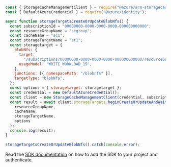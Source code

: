 ```javascript
const { StorageCacheManagementClient } = require("@azure/arm-storagecache");
const { DefaultAzureCredential } = require("@azure/identity");

async function storageTargetsCreateOrUpdateBlobNfs() {
  const subscriptionId = "00000000-0000-0000-0000-000000000000";
  const resourceGroupName = "scgroup";
  const cacheName = "sc1";
  const storageTargetName = "st1";
  const storagetarget = {
    blobNfs: {
      target:
        "/subscriptions/00000000-0000-0000-0000-000000000000/resourceGroups/scgroup/providers/Microsoft.Storage/storageAccounts/blofnfs/blobServices/default/containers/blobnfs",
      usageModel: "WRITE_WORKLOAD_15",
    },
    junctions: [{ namespacePath: "/blobnfs" }],
    targetType: "blobNfs",
  };
  const options = { storagetarget: storagetarget };
  const credential = new DefaultAzureCredential();
  const client = new StorageCacheManagementClient(credential, subscriptionId);
  const result = await client.storageTargets.beginCreateOrUpdateAndWait(
    resourceGroupName,
    cacheName,
    storageTargetName,
    options
  );
  console.log(result);
}

storageTargetsCreateOrUpdateBlobNfs().catch(console.error);
```

Read the [SDK documentation](https://github.com/Azure/azure-sdk-for-js/blob/%40azure%2Farm-storagecache_5.1.0/sdk/storagecache/arm-storagecache/README.md) on how to add the SDK to your project and authenticate.
